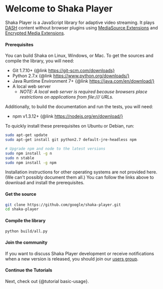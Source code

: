 # Welcome to Shaka Player

Shaka Player is a JavaScript library for adaptive video streaming.
It plays [DASH][] content without browser plugins using
[MediaSource Extensions][] and [Encrypted Media Extensions][].

[DASH]: http://dashif.org/
[MediaSource Extensions]: http://w3c.github.io/media-source/
[Encrypted Media Extensions]: https://w3c.github.io/encrypted-media/

#### Prerequisites

You can build Shaka on Linux, Windows, or Mac.
To get the sources and compile the library, you will need:
  * Git 1.7.10+  {@link https://git-scm.com/downloads}
  * Python 2.7.x  {@link https://www.python.org/downloads/}
  * Java Runtime Environment 7+  {@link https://java.com/en/download/}
  * A local web server
    * _NOTE: A local web server is required because browsers place restrictions
      on applications from file:/// URLs._

Additionally, to build the documentation and run the tests, you will need:
  * npm v1.3.12+  {@link https://nodejs.org/en/download/}

To quickly install these prerequisites on Ubuntu or Debian, run:

```sh
sudo apt-get update
sudo apt-get install git python2.7 default-jre-headless npm

# Upgrade npm and node to the latest versions
sudo npm install -g n
sudo n stable
sudo npm install -g npm
```

Installation instructions for other operating systems are not provided here.
(We can't possibly document them all.)  You can follow the links above to
download and install the prerequisites.


#### Get the source

```sh
git clone https://github.com/google/shaka-player.git
cd shaka-player
```


#### Compile the library

```sh
python build/all.py
```


#### Join the community

If you want to discuss Shaka Player development or receive notifications when
a new version is released, you should join our [users group].

[users group]: https://groups.google.com/forum/#!forum/shaka-player-users


#### Continue the Tutorials

Next, check out {@tutorial basic-usage}.
